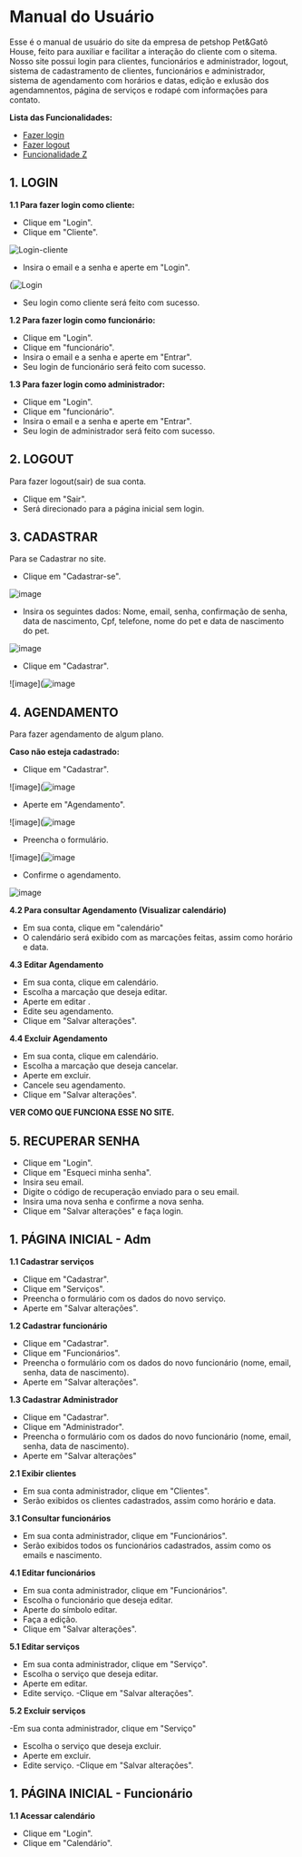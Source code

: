 # Manual do Usuário

Esse é o manual de usuário do site da empresa de petshop Pet&Gatô House, feito para auxiliar e facilitar a interação do cliente com o sitema. Nosso site possui login para clientes, funcionários e administrador, logout, sistema de cadastramento de clientes, funcionários e administrador, sistema de agendamento com horários e datas, edição e exlusão dos agendamnentos, página de serviços e rodapé com informações para contato.

**Lista das Funcionalidades:**

 - [Fazer login]()
 - [Fazer logout]()
 - [Funcionalidade Z](#Funcionalidade-Z)



## 1. LOGIN

**1.1 Para fazer login como cliente:** 

 - Clique em "Login".
 - Clique em "Cliente".
 
 ![Login-cliente](https://user-images.githubusercontent.com/95935490/208567158-5e0b2c1a-d498-4e7e-b3d6-11ae3b0a60f3.png)
 
 - Insira o email e a senha e aperte em "Login".

(![Login](https://user-images.githubusercontent.com/95979551/208568472-5a1c360e-2211-4fb9-af0e-5283f067b053.png)

 - Seu login como cliente será feito com sucesso.
 
 

**1.2 Para fazer login como funcionário:**

- Clique em "Login".
- Clique em "funcionário". 
- Insira o email e a senha e aperte em "Entrar".
- Seu login de funcionário será feito com sucesso.

**1.3 Para fazer login como administrador:**

- Clique em "Login".
- Clique em "funcionário". 
- Insira o email e a senha e aperte em "Entrar".
- Seu login de administrador será feito com sucesso.

## 2. LOGOUT 

Para fazer logout(sair) de sua conta. 

- Clique em "Sair".
- Será direcionado para a página inicial sem login. 

## 3. CADASTRAR

Para se Cadastrar no site. 

- Clique em "Cadastrar-se".

![image](https://user-images.githubusercontent.com/95979551/208568912-95742ddb-2308-4396-9eb8-368a42b9830e.png)

- Insira os seguintes dados: Nome, email, senha, confirmação de senha, data de nascimento, Cpf, telefone, nome do pet e data de nascimento do pet.


![image](https://user-images.githubusercontent.com/95979551/208569150-e4c19e56-12b4-46fd-b3ab-e34c63dceaf9.png)

- Clique em "Cadastrar". 

![image](![image](https://user-images.githubusercontent.com/95979551/208569487-ed7816a8-491d-45d0-a521-9c8ca355461e.png)


## 4. AGENDAMENTO 

Para fazer agendamento de algum plano. 

**Caso não esteja cadastrado:**

 - Clique em "Cadastrar".
 
 ![image](![image](https://user-images.githubusercontent.com/95979551/208571845-1d1a730c-0a17-438c-a9a6-592a83122bf0.png)

 
 - Aperte em "Agendamento".
 
 ![image](![image](https://user-images.githubusercontent.com/95979551/208571902-e7c08d9d-6b0e-407d-8ae4-0f3b0ce5ddf6.png)

 
 - Preencha o formulário.

![image](![image](https://user-images.githubusercontent.com/95979551/208571956-f1ddc731-3e27-45e8-842a-87ec4b699af0.png)


 - Confirme o agendamento. 
 
 ![image](https://user-images.githubusercontent.com/95979551/208572004-701c9bbe-a626-4f7e-89d9-36fee6eb7b90.png)



**4.2 Para consultar Agendamento (Visualizar calendário)**

- Em sua conta, clique em "calendário" 
- O calendário será exibido com as marcações feitas, assim como horário e data. 

**4.3 Editar Agendamento** 

- Em sua conta, clique em calendário. 
- Escolha a marcação que deseja editar.
- Aperte em editar .
- Edite seu agendamento. 
- Clique em "Salvar alterações". 

**4.4 Excluir Agendamento**

- Em sua conta, clique em calendário. 
- Escolha a marcação que deseja cancelar.
- Aperte em excluir.
- Cancele seu agendamento. 
- Clique em "Salvar alterações". 

**VER COMO QUE FUNCIONA ESSE NO SITE.**

## 5. RECUPERAR SENHA 

- Clique em  "Login". 
- Clique em "Esqueci minha senha". 
- Insira seu email.
- Digite o código de recuperação enviado para o seu email.
- Insira uma nova senha e confirme a nova senha.
- Clique em "Salvar alterações" e faça login.


## 1. PÁGINA INICIAL - Adm 

**1.1 Cadastrar serviços**

- Clique em "Cadastrar".
- Clique em "Serviços".
- Preencha o formulário com os dados do novo serviço.
- Aperte em "Salvar alterações". 

**1.2 Cadastrar funcionário**

- Clique em "Cadastrar".
- Clique em "Funcionários".
- Preencha o formulário com os dados do novo funcionário (nome, email, senha, data de nascimento).
- Aperte em "Salvar alterações".


**1.3 Cadastrar Administrador**

- Clique em "Cadastrar".
- Clique em "Administrador".
- Preencha o formulário com os dados do novo funcionário (nome, email, senha, data de nascimento).
- Aperte em "Salvar alterações"


**2.1 Exibir clientes**

- Em sua conta administrador, clique em "Clientes".  
- Serão exibidos os clientes cadastrados, assim como horário e data. 


**3.1 Consultar funcionários**

- Em sua conta administrador, clique em "Funcionários". 
- Serão exibidos todos os funcionários cadastrados, assim como os emails e nascimento. 

**4.1 Editar funcionários**

- Em sua conta administrador, clique em "Funcionários".
- Escolha o funcionário que deseja editar.
- Aperte do símbolo editar.
- Faça a edição.
- Clique em "Salvar alterações".


**5.1 Editar serviços**
- Em sua conta administrador,  clique em "Serviço". 
- Escolha o serviço que deseja editar. 
- Aperte em editar. 
- Edite serviço. 
-Clique em "Salvar alterações". 

**5.2 Excluir serviços**

-Em sua conta administrador, clique em "Serviço"
- Escolha o serviço que deseja excluir. 
- Aperte em excluir. 
- Edite serviço. 
-Clique em "Salvar alterações".

## 1. PÁGINA INICIAL - Funcionário


**1.1 Acessar calendário**

- Clique em "Login". 
- Clique em "Calendário".

